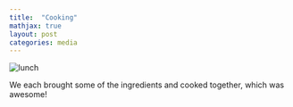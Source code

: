 ```yaml
---
title:  "Cooking"
mathjax: true
layout: post
categories: media
---
```


![lunch](https://hongrongyang.github.io/lunch.jpg)

We each brought some of the ingredients and cooked together, which was awesome!
